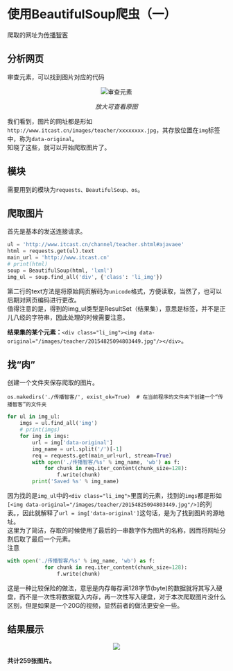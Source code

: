 # 使用BeautifulSoup爬虫（一）

爬取的网址为[传播智客](http://www.itcast.cn/channel/teacher.shtml#ajavaee)  

## 分析网页

审查元素，可以找到图片对应的代码
<div align=center><img src="https://img-blog.csdnimg.cn/20181225164332456.jpg?x-oss-process=image/watermark,type_ZmFuZ3poZW5naGVpdGk,shadow_10,text_aHR0cHM6Ly9ibG9nLmNzZG4ubmV0L0hvbGx5UmFu,size_16,color_FFFFFF,t_70" alt="审查元素">

*放大可查看原图*</div>

我们看到，图片的网址都是形如`http://www.itcast.cn/images/teacher/xxxxxxxx.jpg`，其存放位置在`img`标签中，称为`data-original`。  
知晓了这些，就可以开始爬取图片了。  

## 模块

需要用到的模块为`requests、BeautifulSoup、os`。

## 爬取图片

首先是基本的发送连接请求。

```python
ul = 'http://www.itcast.cn/channel/teacher.shtml#ajavaee'
html = requests.get(ul).text
main_url = 'http://www.itcast.cn'
# print(html)
soup = BeautifulSoup(html, 'lxml')
img_ul = soup.find_all('div', {'class': 'li_img'})
```

第二行的text方法是将原始网页解码为`unicode`格式，方便读取，当然了，也可以后期对网页编码进行更改。  
值得注意的是，得到的img_ul类型是ResultSet（结果集），意思是标签，并不是正儿八经的字符串，因此处理的时候需要注意。

**结果集的某个元素：**`<div class="li_img"><img data-original="/images/teacher/20154825094803449.jpg"/></div>`。  

## 找“肉”

创建一个文件夹保存爬取的图片。

`os.makedirs('./传播智客/', exist_ok=True)  # 在当前程序的文件夹下创建一个“传播智客”的文件夹`  

```python
for ul in img_ul:
    imgs = ul.find_all('img')
    # print(imgs)
    for img in imgs:
        url = img['data-original']
        img_name = url.split('/')[-1]
        req = requests.get(main_url+url, stream=True)
        with open('./传播智客/%s' % img_name, 'wb') as f:
            for chunk in req.iter_content(chunk_size=128):
                f.write(chunk)
        print('Saved %s' % img_name)
```

因为找的是`img_ul`中的`<div class="li_img">`里面的元素，找到的`imgs`都是形如`[<img data-original="/images/teacher/20154825094803449.jpg"/>]`的列表。，因此就解释了`url = img['data-original']`这句话，是为了找到图片的源地址。  
这里为了简洁，存取的时候使用了最后的一串数字作为图片的名称，因而将网址分割后取了最后一个元素。  
注意

```python
with open('./传播智客/%s' % img_name, 'wb') as f:
            for chunk in req.iter_content(chunk_size=128):
                f.write(chunk)
```
这是一种比较保险的做法，意思是内存每存满128字节(byte)的数据就将其写入硬盘，而不是一次性将数据载入内存，再一次性写入硬盘，对于本次爬取图片没什么区别，但是如果是一个20G的视频，显然前者的做法更安全一些。

## 结果展示

<div align=center><img src="https://img-blog.csdnimg.cn/20181225170342131.jpg?x-oss-process=image/watermark,type_ZmFuZ3poZW5naGVpdGk,shadow_10,text_aHR0cHM6Ly9ibG9nLmNzZG4ubmV0L0hvbGx5UmFu,size_16,color_FFFFFF,t_70"></div>

**共计259张图片。**

